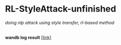 # RL-StyleAttack-unfinished
###### doing nlp attack using style transfer, rl-based method <br>

**wandb log result** 
[[link]](https://wandb.ai/quokka/gpt2-sentiment-test2?workspace=user-sillosougri270415)
